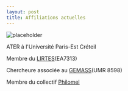 ```yaml
---
layout: post
title: Affiliations actuelles
---
```


![placeholder](https://www.gemass.fr/IMG/arton4689.jpg?1570017273/200x200 "Margot Déage")

ATER à l'Université Paris-Est Créteil

Membre du [LIRTES](https://lirtes.u-pec.fr/)(EA7313)

Chercheure associée au [GEMASS](https://www.gemass.fr/margot-deage)(UMR 8598)

Membre du collectif [Philomel](https://philomel.hypotheses.org/annuaire/profil-de-margot-deage)
<p class="message">
 
 
